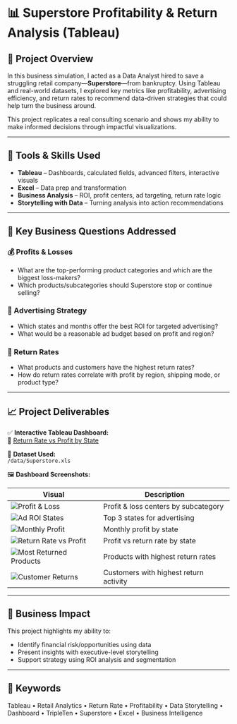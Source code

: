 # 📊 Superstore Profitability & Return Analysis (Tableau)

## 🚀 Project Overview
In this business simulation, I acted as a Data Analyst hired to save a struggling retail company—**Superstore**—from bankruptcy. Using Tableau and real-world datasets, I explored key metrics like profitability, advertising efficiency, and return rates to recommend data-driven strategies that could help turn the business around.

This project replicates a real consulting scenario and shows my ability to make informed decisions through impactful visualizations.

---

## 🧰 Tools & Skills Used
- **Tableau** – Dashboards, calculated fields, advanced filters, interactive visuals  
- **Excel** – Data prep and transformation  
- **Business Analysis** – ROI, profit centers, ad targeting, return rate logic  
- **Storytelling with Data** – Turning analysis into action recommendations  

---

## 📌 Key Business Questions Addressed

### 💰 Profits & Losses
- What are the top-performing product categories and which are the biggest loss-makers?
- Which products/subcategories should Superstore stop or continue selling?

### 📣 Advertising Strategy
- Which states and months offer the best ROI for targeted advertising?
- What would be a reasonable ad budget based on profit and region?

### 🔄 Return Rates
- What products and customers have the highest return rates?
- How do return rates correlate with profit by region, shipping mode, or product type?

---

## 📈 Project Deliverables

✅ **Interactive Tableau Dashboard:**  
🔗 [Return Rate vs Profit by State](https://public.tableau.com/views/Projectfortripletenontableau/ReturnRatevsProfitbyState)

📁 **Dataset Used:**  
`/data/Superstore.xls`

🖼️ **Dashboard Screenshots:**  

| Visual | Description |
|--------|-------------|
| ![Profit & Loss](screenshots/profit-loss-analysis_dashboard_preview.png) | Profit & loss centers by subcategory |
| ![Ad ROI States](screenshots/top-3-states_dashboard_preview.png) | Top 3 states for advertising |
| ![Monthly Profit](screenshots/top-3-states-monthly-profit_dashboard_preview.png) | Monthly profit by state |
| ![Return Rate vs Profit](screenshots/return-rate-vs-profit_dashboard_preview.png) | Profit vs return rate by state |
| ![Most Returned Products](screenshots/products-most-returned_dashboard_preview.png) | Products with highest return rates |
| ![Customer Returns](screenshots/customer-returns_dashboard_preview.png) | Customers with highest return activity |

---

## 💼 Business Impact
This project highlights my ability to:
- Identify financial risk/opportunities using data
- Present insights with executive-level storytelling
- Support strategy using ROI analysis and segmentation

---

## 🔑 Keywords
Tableau • Retail Analytics • Return Rate • Profitability • Data Storytelling • Dashboard • TripleTen • Superstore • Excel • Business Intelligence

